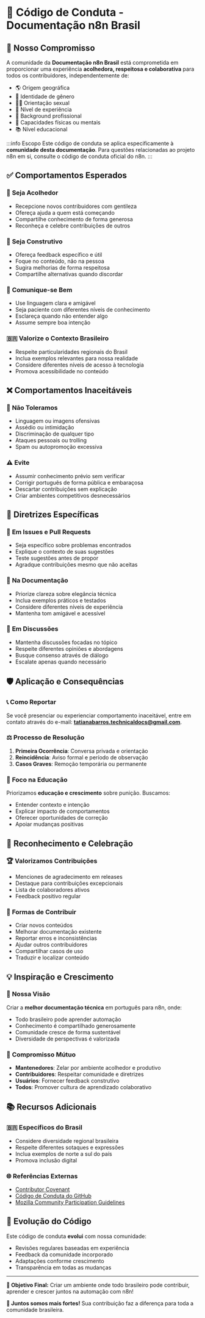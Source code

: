 # 🤝 Código de Conduta - Documentação n8n Brasil

## 🎯 Nosso Compromisso

A comunidade da **Documentação n8n Brasil** está comprometida em proporcionar uma experiência **acolhedora, respeitosa e colaborativa** para todos os contribuidores, independentemente de:

- 🌎 Origem geográfica
- 👥 Identidade de gênero
- 🏳️‍🌈 Orientação sexual  
- 🎨 Nível de experiência
- 💼 Background profissional
- 🧠 Capacidades físicas ou mentais
- 📚 Nível educacional

:::info Escopo
Este código de conduta se aplica especificamente à **comunidade desta documentação**. Para questões relacionadas ao projeto n8n em si, consulte o código de conduta oficial do n8n.
:::

## ✅ Comportamentos Esperados

### 🤗 **Seja Acolhedor**
- Recepcione novos contribuidores com gentileza
- Ofereça ajuda a quem está começando
- Compartilhe conhecimento de forma generosa
- Reconheça e celebre contribuições de outros

### 🎯 **Seja Construtivo**
- Ofereça feedback específico e útil
- Foque no conteúdo, não na pessoa
- Sugira melhorias de forma respeitosa
- Compartilhe alternativas quando discordar

### 💬 **Comunique-se Bem**
- Use linguagem clara e amigável
- Seja paciente com diferentes níveis de conhecimento
- Esclareça quando não entender algo
- Assume sempre boa intenção

### 🇧🇷 **Valorize o Contexto Brasileiro**
- Respeite particularidades regionais do Brasil
- Inclua exemplos relevantes para nossa realidade
- Considere diferentes níveis de acesso à tecnologia
- Promova acessibilidade no conteúdo

## ❌ Comportamentos Inaceitáveis

### 🚫 **Não Toleramos**
- Linguagem ou imagens ofensivas
- Assédio ou intimidação
- Discriminação de qualquer tipo
- Ataques pessoais ou trolling
- Spam ou autopromoção excessiva

### ⚠️ **Evite**
- Assumir conhecimento prévio sem verificar
- Corrigir português de forma pública e embaraçosa
- Descartar contribuições sem explicação
- Criar ambientes competitivos desnecessários

## 🔧 Diretrizes Específicas

### 💬 **Em Issues e Pull Requests**
- Seja específico sobre problemas encontrados
- Explique o contexto de suas sugestões
- Teste sugestões antes de propor
- Agradque contribuições mesmo que não aceitas

### 📝 **Na Documentação**
- Priorize clareza sobre elegância técnica
- Inclua exemplos práticos e testados
- Considere diferentes níveis de experiência
- Mantenha tom amigável e acessível

### 🎨 **Em Discussões**
- Mantenha discussões focadas no tópico
- Respeite diferentes opiniões e abordagens
- Busque consenso através de diálogo
- Escalate apenas quando necessário

## 🛡️ Aplicação e Consequências

### 📞 **Como Reportar**

Se você presenciar ou experienciar comportamento inaceitável, entre em contato através do e-mail: **tatianabarros.technicaldocs@gmail.com**.

### ⚖️ **Processo de Resolução**

1. **Primeira Ocorrência**: Conversa privada e orientação
2. **Reincidência**: Aviso formal e período de observação
3. **Casos Graves**: Remoção temporária ou permanente

### 🎯 **Foco na Educação**

Priorizamos **educação e crescimento** sobre punição. Buscamos:
- Entender contexto e intenção
- Explicar impacto de comportamentos
- Oferecer oportunidades de correção
- Apoiar mudanças positivas

## 🌟 Reconhecimento e Celebração

### 🏆 **Valorizamos Contribuições**
- Menciones de agradecimento em releases
- Destaque para contribuições excepcionais  
- Lista de colaboradores ativos
- Feedback positivo regular

### 🎉 **Formas de Contribuir**
- Criar novos conteúdos
- Melhorar documentação existente
- Reportar erros e inconsistências
- Ajudar outros contribuidores
- Compartilhar casos de uso
- Traduzir e localizar conteúdo

## 💡 Inspiração e Crescimento

### 🚀 **Nossa Visão**
Criar a **melhor documentação técnica** em português para n8n, onde:
- Todo brasileiro pode aprender automação
- Conhecimento é compartilhado generosamente  
- Comunidade cresce de forma sustentável
- Diversidade de perspectivas é valorizada

### 🤝 **Compromisso Mútuo**
- **Mantenedores**: Zelar por ambiente acolhedor e produtivo
- **Contribuidores**: Respeitar comunidade e diretrizes
- **Usuários**: Fornecer feedback construtivo
- **Todos**: Promover cultura de aprendizado colaborativo

## 📚 Recursos Adicionais

### 🇧🇷 **Específicos do Brasil**
- Considere diversidade regional brasileira
- Respeite diferentes sotaques e expressões
- Inclua exemplos de norte a sul do país
- Promova inclusão digital

### 🌐 **Referências Externas**
- [Contributor Covenant](https://www.contributor-covenant.org/pt-br/)
- [Código de Conduta do GitHub](https://docs.github.com/pt/site-policy/github-terms/github-community-code-of-conduct)
- [Mozilla Community Participation Guidelines](https://www.mozilla.org/pt-BR/about/governance/policies/participation/)

## 🔄 Evolução do Código

Este código de conduta **evolui** com nossa comunidade:
- Revisões regulares baseadas em experiência
- Feedback da comunidade incorporado
- Adaptações conforme crescimento
- Transparência em todas as mudanças

---

**🎯 Objetivo Final:** Criar um ambiente onde todo brasileiro pode contribuir, aprender e crescer juntos na automação com n8n!

**💪 Juntos somos mais fortes!** Sua contribuição faz a diferença para toda a comunidade brasileira.
